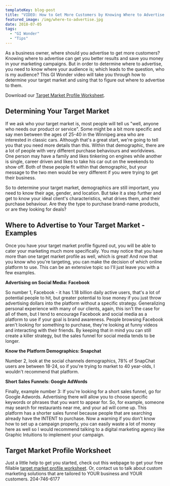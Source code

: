 ```yaml
---
templateKey: blog-post
title: "VIDEO: How to Get More Customers by Knowing Where to Advertise your Business"
featured_image: /img/where-to-advertise.jpg
date: 2018-07-05
tags:
  - "GI Wonder"
  - "Tips"
---
```


As a business owner, where should you advertise to get more customers? Knowing where to advertise can get you better results and save you money in your marketing campaigns. But in order to determine where to advertise, you need to know where your audience is; which leads to the question, who is my audience? This GI Wonder video will take you through how to determine your target market and using that to figure out where to advertise to them.

Download our [Target Market Profile Worksheet](https://targetmarket.graphicintuitions.com/).

Determining Your Target Market
------------------------------

If we ask who your target market is, most people will tell us "well, anyone who needs our product or service". Some might be a bit more specific and say men between the ages of 25-40 in the Winnipeg area who are interested in classic cars. Although that's a great start, we're going to tell you that you need more details than this. Within that demographic, there are a lot of people with very different purchase behaviours and worldviews. One person may have a family and likes tinkering on engines while another is single, career driven and likes to take his car out on the weekends to show off. Both of these people fit within that demographic, but your message to the two men would be very different if you were trying to get their business.

So to determine your target market, demographics are still important, you need to know their age, gender, and location. But take it a step further and get to know your ideal client's characteristics, what drives them, and their purchase behaviour. Are they the type to purchase brand-name products, or are they looking for deals?

Where to Advertise to Your Target Market - Examples
---------------------------------------------------

Once you have your target market profile figured out, you will be able to cater your marketing much more specifically. You may notice that you have more than one target market profile as well, which is great! And now that you know who you're targeting, you can make the decision of which online platform to use. This can be an extensive topic so I'll just leave you with a few examples.

**Advertising on Social Media: Facebook**

So number 1, Facebook - it has 1.18 billion daily active users, that's a lot of potential people to hit, but greater potential to lose money if you just throw advertising dollars into the platform without a specific strategy. Generalizing personal experience with many of our clients, again, this isn't the case for all of them, but I tend to encourage Facebook and social media as a platform to use if your goal is brand awareness. People browsing Facebook aren't looking for something to purchase, they're looking at funny videos and interacting with their friends. By keeping that in mind you can still create a killer strategy, but the sales funnel for social media tends to be longer.

**Know the Platform Demographics: Snapchat**

Number 2, look at the social channels demographics, 78% of SnapChat users are between 18-24, so if you're trying to market to 40 year-olds, I wouldn't recommend that platform.

**Short Sales Funnels: Google AdWords**

Finally, example number 3: If you're looking for a short sales funnel, go for Google Adwords. Advertising there will allow you to choose specific keywords or phrases that you want to appear for. So, for example, someone may search for restaurants near me, and your ad will come up. This platform has a shorter sales funnel because people that are searching already have the INTENT to purchase. Now a warning if you don't know how to set up a campaign properly, you can easily waste a lot of money here as well so I would recommend talking to a digital marketing agency like Graphic Intuitions to implement your campaign.

Target Market Profile Worksheet
-------------------------------

Just a little help to get you started, check out this webpage to get your free fillable [target market profile worksheet](https://targetmarket.graphicintuitions.com/). Or, contact us to talk about custom marketing solutions that are tailored to YOUR business and YOUR customers. 204-746-6177